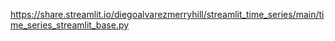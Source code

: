 https://share.streamlit.io/diegoalvarezmerryhill/streamlit_time_series/main/time_series_streamlit_base.py

